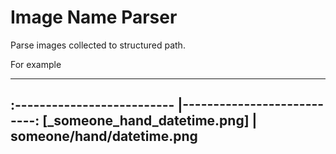 # Image Name Parser

Parse images collected to structured path.

For example

----------------------------------------------------------
:--------------------------  |---------------------------:
[_someone_hand_datetime.png] | someone/hand/datetime.png
----------------------------------------------------------
